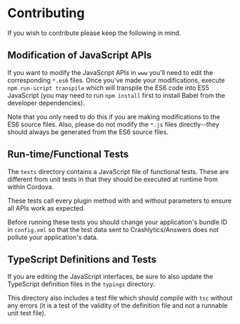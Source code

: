 # Contributing

If you wish to contribute please keep the following in mind.

## Modification of JavaScript APIs

If you want to modify the JavaScript APIs in `www` you'll need to edit the corresponding `*.es6` files. Once you've made your modifications, execute `npm run-script transpile` which will transpile the ES6 code into ES5 JavaScript (you may need to run `npm install` first to install Babel from the developer dependencies).

Note that you only need to do this if you are making modifications to the ES6 source files. Also, please do not modify the `*.js` files directly--they should always be generated from the ES6 source files.

## Run-time/Functional Tests

The `tests` directory contains a JavaScript file of functional tests. These are different from unit tests in that they should be executed at runtime from within Cordova.

These tests call every plugin method with and without parameters to ensure all APIs work as expected.

Before running these tests you should change your application's bundle ID in `config.xml` so that the test data sent to Crashlytics/Answers does not pollute your application's data.

## TypeScript Definitions and Tests

If you are editing the JavaScript interfaces, be sure to also update the TypeScript definition files in the `typings` directory.

This directory also includes a test file which should compile with `tsc` without any errors (it is a test of the validity of the definition file and not a runnable unit test file).
